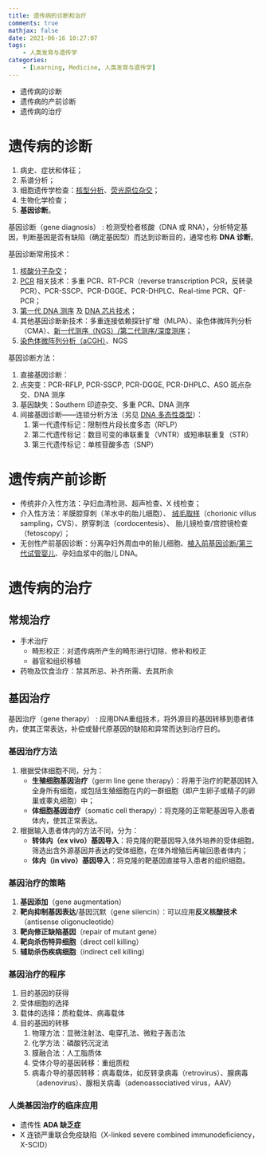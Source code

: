 ```yaml
---
title: 遗传病的诊断和治疗
comments: true
mathjax: false
date: 2021-06-16 10:27:07
tags:
    - 人类发育与遗传学
categories:
    - [Learning, Medicine, 人类发育与遗传学]
---
```


- 遗传病的诊断
- 遗传病的产前诊断
- 遗传病的治疗

<!-- more -->

# 遗传病的诊断

1. 病史、症状和体征；
2. 系谱分析；
3. 细胞遗传学检查：<a href="{% post_path 染色体病 %}?highlight=核型分析#人类染色体的非显带核型">核型分析</a>、<a href="{% post_path 染色体病 %}?highlight=荧光原位杂交#荧光原位杂交技术">荧光原位杂交</a>；
4. 生物化学检查；
5. **基因诊断**。

基因诊断（gene diagnosis）
: 检测受检者核酸（DNA 或 RNA），分析特定基因，判断基因是否有缺陷（确定基因型）而达到诊断目的，通常也称 **DNA 诊断**。

基因诊断常用技术：
1. <a href="{% post_path 人类发育的细胞学和遗传学基础 %}#分子杂交">核酸分子杂交</a>；
2. <a href="{% post_path 人类发育的细胞学和遗传学基础 %}#pcr">PCR</a> 相关技术：多重 PCR、RT-PCR（reverse transcription PCR，反转录 PCR）、PCR-SSCP、PCR-DGGE、PCR-DHPLC、Real-time PCR、QF-PCR；
3. <a href="{% post_path 人类发育的细胞学和遗传学基础 %}#dna-测序">第一代 DNA 测序</a> 及 <a href="{% post_path 人类发育的细胞学和遗传学基础 %}#其他">DNA 芯片技术</a>；
4. 其他基因诊断新技术：多重连接依赖探针扩增（MLPA）、染色体微阵列分析（CMA）、<a href="{% post_path 人类发育的细胞学和遗传学基础 %}?highlight=第二代测序#dna-测序">新一代测序（NGS）/第二代测序/深度测序</a>；
5. <a href="{% post_path 染色体病 %}?highlight=aCGH#比较基因组杂交">染色体微阵列分析（aCGH）</a>、NGS

基因诊断方法：
1. 直接基因诊断：
  1. 点突变：PCR-RFLP, PCR-SSCP, PCR-DGGE, PCR-DHPLC、ASO 斑点杂交、DNA 测序
  2. 基因缺失：Southern 印迹杂交、多重 PCR、DNA 测序
2. 间接基因诊断——连锁分析方法（另见 <a href="{% post_path 群体遗传学 %}#dna-多态性类型">DNA 多态性类型</a>）：
    1. 第一代遗传标记：限制性片段长度多态（RFLP）
    2. 第二代遗传标记：数目可变的串联重复（VNTR）或短串联重复（STR）
    3. 第三代遗传标记：单核苷酸多态（SNP）

# 遗传病产前诊断

- 传统非介入性方法：孕妇血清检测、超声检查、X 线检查；
- 介入性方法：羊膜腔穿刺（羊水中的胎儿细胞）、 <a href="{% post_path 生殖内分泌 %}?highlight=绒毛膜取样#叶状绒毛膜">绒毛取样</a>（chorionic villus sampling，CVS）、脐穿刺法（cordocentesis）、 胎儿镜检查/宫腔镜检查（fetoscopy）；
- 无创性产前基因诊断：分离孕妇外周血中的胎儿细胞、<a href="{% post_path 配子的发生与受精 %}#辅助生殖">植入前基因诊断/第三代试管婴儿</a>、孕妇血浆中的胎儿 DNA。

# 遗传病的治疗

## 常规治疗

- 手术治疗
    - 畸形校正：对遗传病所产生的畸形进行切除、修补和校正
    - 器官和组织移植
- 药物及饮食治疗：禁其所忌、补齐所需、去其所余

## 基因治疗

基因治疗（gene therapy）
: 应用DNA重组技术，将外源目的基因转移到患者体内，使其正常表达，补偿或替代原基因的缺陷和异常而达到治疗目的。

### 基因治疗方法

1. 根据受体细胞不同，分为：
    - **生殖细胞基因治疗**（germ line gene therapy）：将用于治疗的靶基因转入全身所有细胞，或包括生殖细胞在内的一群细胞（即产生卵子或精子的卵巢或睾丸细胞）中；
    - **体细胞基因治疗**（somatic cell therapy）：将克隆的正常靶基因导入患者体内，使其正常表达。
2. 根据输入患者体内的方法不同，分为：
    - **转体内（ex vivo）基因导入**：将克隆的靶基因导入体外培养的受体细胞，筛选出含外源基因并表达的受体细胞，在体外增殖后再输回患者体内；
    - **体内（in vivo）基因导入**：将克隆的靶基因直接导入患者的组织细胞。

### 基因治疗的策略

1. **基因添加**（gene augmentation）
2. **靶向抑制基因表达**/基因沉默（gene silencin）：可以应用**反义核酸技术**（antisense oligonucleotide）
3. **靶向修正缺陷基因**（repair of mutant gene）
4. **靶向杀伤特异细胞**（direct cell killing）
5. **辅助杀伤疾病细胞**（indirect cell killing）

### 基因治疗的程序

1. 目的基因的获得
2. 受体细胞的选择
3. 载体的选择：质粒载体、病毒载体
4. 目的基因的转移
    1. 物理方法：显微注射法、电穿孔法、微粒子轰击法
    2. 化学方法：磷酸钙沉淀法
    3. 膜融合法：人工脂质体
    4. 受体介导的基因转移：重组质粒
    5. 病毒介导的基因转移：病毒载体，如反转录病毒（retrovirus）、腺病毒（adenovirus）、腺相关病毒（adenoassociatived virus，AAV）

### 人类基因治疗的临床应用

- 遗传性 **ADA 缺乏症**
- X 连锁严重联合免疫缺陷（X-linked severe combined immunodeficiency，X-SCID）
